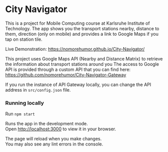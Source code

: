 # City Navigator

This is a project for Mobile Computing course at Karlsruhe Institute of Technology.
The app shows you the transport stations nearby, distance to them, direction (only on mobile) and provides a link to Google Maps if you tap on station tile.

Live Demonstration: https://nomorehumor.github.io/City-Navigator/

This project uses Google Maps API (Nearby and Distance Matrix) to retrieve the information about transport stations around you
The access to Google API is provided through a custom API that you can find here: https://github.com/nomorehumor/City-Navigator-Gateway

If you run the instance of API Gateway locally, you can change the API address in `src/config.json` file.

### Running locally

Run `npm start`

Runs the app in the development mode.\
Open [http://localhost:3000](http://localhost:3000) to view it in your browser.

The page will reload when you make changes.\
You may also see any lint errors in the console.

